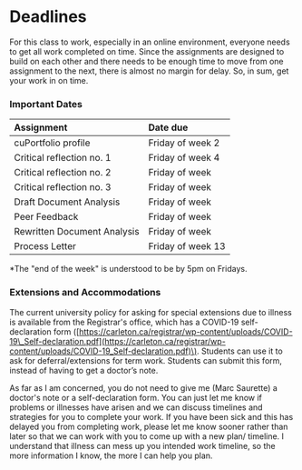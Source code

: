 # Deadlines

For this class to work, especially in an online environment, everyone needs to get all work completed on time. Since the assignments are designed to build on each other and there needs to be enough time to move from one assignment to the next, there is almost no margin for delay. So, in sum, get your work in on time. 

### Important Dates

| Assignment | Date due |
| :--- | :--- |
| cuPortfolio profile | Friday of week 2 |
| Critical reflection no. 1 | Friday of week 4 |
| Critical reflection no. 2 | Friday of week |
| Critical reflection no. 3 | Friday of week |
| Draft Document Analysis | Friday of week |
| Peer Feedback | Friday of week |
| Rewritten Document Analysis | Friday of week |
| Process Letter | Friday of week 13 |

\*The "end of the week" is understood to be by 5pm on Fridays. 

### Extensions and Accommodations

The current university policy for asking for special extensions due to illness is available from the Registrar's office, which has a COVID-19 self-declaration form \([https://carleton.ca/registrar/wp-content/uploads/COVID-19\_Self-declaration.pdf](https://carleton.ca/registrar/wp-content/uploads/COVID-19_Self-declaration.pdf)\). Students can use it to ask for deferral/extensions for term work.  Students can submit this form, instead of having to get a doctor’s note.

As far as I am concerned, you do not need to give me \(Marc Saurette\) a doctor's note or a self-declaration form. You can just let me know if problems or illnesses have arisen and we can discuss timelines and strategies for you to complete your work. If you have been sick and this has delayed you from completing work, please let me know sooner rather than later so that we can work with you to come up with a new plan/ timeline. I understand that illness can mess up you intended work timeline, so the more information I know, the more I can help you plan.

